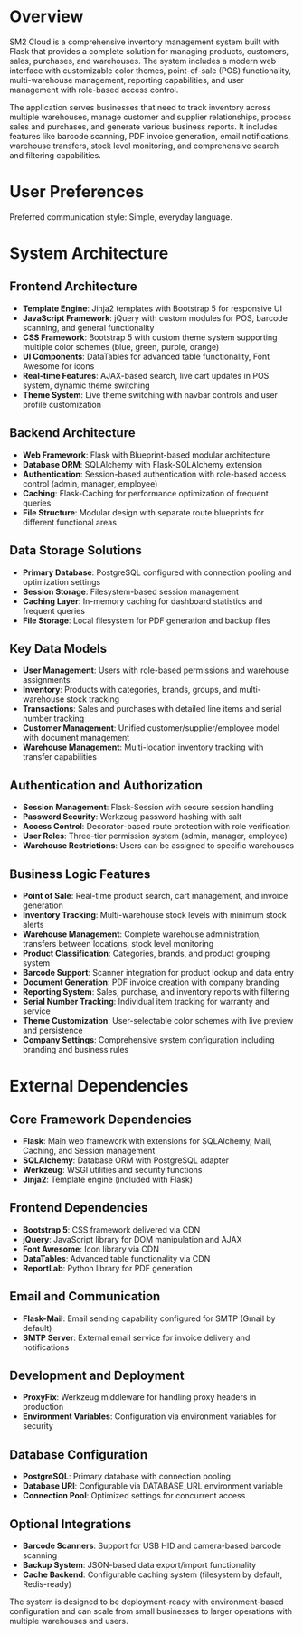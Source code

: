 # Overview

SM2 Cloud is a comprehensive inventory management system built with Flask that provides a complete solution for managing products, customers, sales, purchases, and warehouses. The system includes a modern web interface with customizable color themes, point-of-sale (POS) functionality, multi-warehouse management, reporting capabilities, and user management with role-based access control.

The application serves businesses that need to track inventory across multiple warehouses, manage customer and supplier relationships, process sales and purchases, and generate various business reports. It includes features like barcode scanning, PDF invoice generation, email notifications, warehouse transfers, stock level monitoring, and comprehensive search and filtering capabilities.

# User Preferences

Preferred communication style: Simple, everyday language.

# System Architecture

## Frontend Architecture
- **Template Engine**: Jinja2 templates with Bootstrap 5 for responsive UI
- **JavaScript Framework**: jQuery with custom modules for POS, barcode scanning, and general functionality
- **CSS Framework**: Bootstrap 5 with custom theme system supporting multiple color schemes (blue, green, purple, orange)
- **UI Components**: DataTables for advanced table functionality, Font Awesome for icons
- **Real-time Features**: AJAX-based search, live cart updates in POS system, dynamic theme switching
- **Theme System**: Live theme switching with navbar controls and user profile customization

## Backend Architecture
- **Web Framework**: Flask with Blueprint-based modular architecture
- **Database ORM**: SQLAlchemy with Flask-SQLAlchemy extension
- **Authentication**: Session-based authentication with role-based access control (admin, manager, employee)
- **Caching**: Flask-Caching for performance optimization of frequent queries
- **File Structure**: Modular design with separate route blueprints for different functional areas

## Data Storage Solutions
- **Primary Database**: PostgreSQL configured with connection pooling and optimization settings
- **Session Storage**: Filesystem-based session management
- **Caching Layer**: In-memory caching for dashboard statistics and frequent queries
- **File Storage**: Local filesystem for PDF generation and backup files

## Key Data Models
- **User Management**: Users with role-based permissions and warehouse assignments
- **Inventory**: Products with categories, brands, groups, and multi-warehouse stock tracking
- **Transactions**: Sales and purchases with detailed line items and serial number tracking
- **Customer Management**: Unified customer/supplier/employee model with document management
- **Warehouse Management**: Multi-location inventory tracking with transfer capabilities

## Authentication and Authorization
- **Session Management**: Flask-Session with secure session handling
- **Password Security**: Werkzeug password hashing with salt
- **Access Control**: Decorator-based route protection with role verification
- **User Roles**: Three-tier permission system (admin, manager, employee)
- **Warehouse Restrictions**: Users can be assigned to specific warehouses

## Business Logic Features
- **Point of Sale**: Real-time product search, cart management, and invoice generation
- **Inventory Tracking**: Multi-warehouse stock levels with minimum stock alerts
- **Warehouse Management**: Complete warehouse administration, transfers between locations, stock level monitoring
- **Product Classification**: Categories, brands, and product grouping system
- **Barcode Support**: Scanner integration for product lookup and data entry
- **Document Generation**: PDF invoice creation with company branding
- **Reporting System**: Sales, purchase, and inventory reports with filtering
- **Serial Number Tracking**: Individual item tracking for warranty and service
- **Theme Customization**: User-selectable color schemes with live preview and persistence
- **Company Settings**: Comprehensive system configuration including branding and business rules

# External Dependencies

## Core Framework Dependencies
- **Flask**: Main web framework with extensions for SQLAlchemy, Mail, Caching, and Session management
- **SQLAlchemy**: Database ORM with PostgreSQL adapter
- **Werkzeug**: WSGI utilities and security functions
- **Jinja2**: Template engine (included with Flask)

## Frontend Dependencies
- **Bootstrap 5**: CSS framework delivered via CDN
- **jQuery**: JavaScript library for DOM manipulation and AJAX
- **Font Awesome**: Icon library via CDN
- **DataTables**: Advanced table functionality via CDN
- **ReportLab**: Python library for PDF generation

## Email and Communication
- **Flask-Mail**: Email sending capability configured for SMTP (Gmail by default)
- **SMTP Server**: External email service for invoice delivery and notifications

## Development and Deployment
- **ProxyFix**: Werkzeug middleware for handling proxy headers in production
- **Environment Variables**: Configuration via environment variables for security

## Database Configuration
- **PostgreSQL**: Primary database with connection pooling
- **Database URI**: Configurable via DATABASE_URL environment variable
- **Connection Pool**: Optimized settings for concurrent access

## Optional Integrations
- **Barcode Scanners**: Support for USB HID and camera-based barcode scanning
- **Backup System**: JSON-based data export/import functionality
- **Cache Backend**: Configurable caching system (filesystem by default, Redis-ready)

The system is designed to be deployment-ready with environment-based configuration and can scale from small businesses to larger operations with multiple warehouses and users.